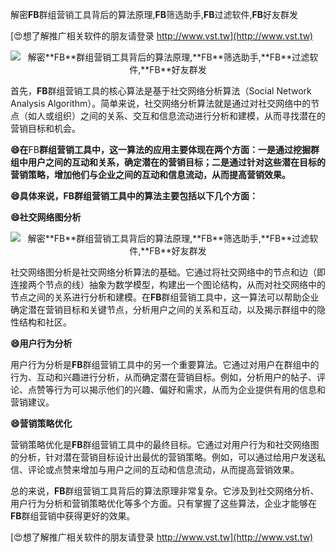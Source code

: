 解密**FB**群组营销工具背后的算法原理,**FB**筛选助手,**FB**过滤软件,**FB**好友群发

[😍想了解推广相关软件的朋友请登录 http://www.vst.tw](http://www.vst.tw)

 <center><img src="https://vst.tw/MP4/tuiguang/png/6.png" alt="解密**FB**群组营销工具背后的算法原理,**FB**筛选助手,**FB**过滤软件,**FB**好友群发"></center>

首先，**FB**群组营销工具的核心算法是基于社交网络分析算法（Social Network Analysis Algorithm）。简单来说，社交网络分析算法就是通过对社交网络中的节点（如人或组织）之间的关系、交互和信息流动进行分析和建模，从而寻找潜在的营销目标和机会。

**😄在**FB**群组营销工具中，这一算法的应用主要体现在两个方面：一是通过挖掘群组中用户之间的互动和关系，确定潜在的营销目标；二是通过针对这些潜在目标的营销策略，增加他们与企业之间的互动和信息流动，从而提高营销效果。**

**😄具体来说，**FB**群组营销工具中的算法主要包括以下几个方面：**

**😄社交网络图分析**

 <center><img src="https://vst.tw/MP4/tuiguang/png/2.png" alt="解密**FB**群组营销工具背后的算法原理,**FB**筛选助手,**FB**过滤软件,**FB**好友群发"></center>

社交网络图分析是社交网络分析算法的基础。它通过将社交网络中的节点和边（即连接两个节点的线）抽象为数学模型，构建出一个图论结构，从而对社交网络中的节点之间的关系进行分析和建模。在**FB**群组营销工具中，这一算法可以帮助企业确定潜在营销目标和关键节点，分析用户之间的关系和互动，以及揭示群组中的隐性结构和社区。

**😄用户行为分析**

用户行为分析是**FB**群组营销工具中的另一个重要算法。它通过对用户在群组中的行为、互动和兴趣进行分析，从而确定潜在营销目标。例如，分析用户的帖子、评论、点赞等行为可以揭示他们的兴趣、偏好和需求，从而为企业提供有用的信息和营销建议。

**😄营销策略优化**

营销策略优化是**FB**群组营销工具中的最终目标。它通过对用户行为和社交网络图的分析，针对潜在营销目标设计出最优的营销策略。例如，可以通过给用户发送私信、评论或点赞来增加与用户之间的互动和信息流动，从而提高营销效果。

总的来说，**FB**群组营销工具背后的算法原理非常复杂。它涉及到社交网络分析、用户行为分析和营销策略优化等多个方面。只有掌握了这些算法，企业才能够在**FB**群组营销中获得更好的效果。

[😍想了解推广相关软件的朋友请登录 http://www.vst.tw](http://www.vst.tw)



